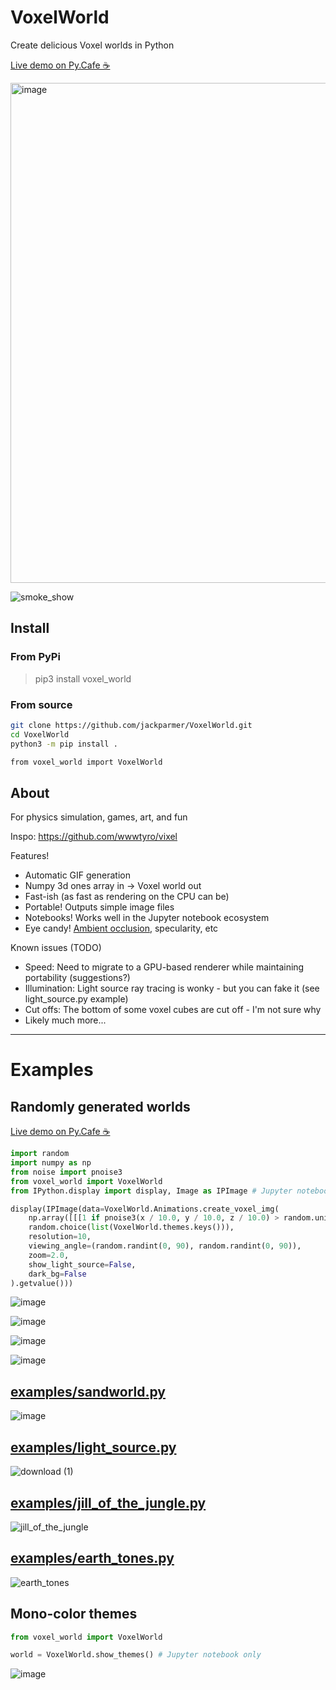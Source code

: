 # VoxelWorld
Create delicious Voxel worlds in Python

[Live demo on Py.Cafe ☕](https://py.cafe/jackparmer/voxel-worlds)

<img width="800" alt="image" src="https://github.com/jackparmer/VoxelWorld/assets/1865834/8c323677-ab78-4e0b-a976-d35c74d7389d">

![smoke_show](https://github.com/jackparmer/VoxelWorld/assets/1865834/917f38ac-dd26-4419-9725-0693ca05aaa1)

## Install

### From PyPi

> pip3 install voxel_world

### From source

```sh
git clone https://github.com/jackparmer/VoxelWorld.git
cd VoxelWorld
python3 -m pip install .

from voxel_world import VoxelWorld
```

## About

For physics simulation, games, art, and fun

Inspo: https://github.com/wwwtyro/vixel

Features!
- Automatic GIF generation
- Numpy 3d ones array in -> Voxel world out
- Fast-ish (as fast as rendering on the CPU can be)
- Portable! Outputs simple image files
- Notebooks! Works well in the Jupyter notebook ecosystem
- Eye candy! [Ambient occlusion](https://en.wikipedia.org/wiki/Ambient_occlusion), specularity, etc

Known issues (TODO)
- Speed: Need to migrate to a GPU-based renderer while maintaining portability (suggestions?)
- Illumination: Light source ray tracing is wonky - but you can fake it (see light_source.py example)
- Cut offs: The bottom of some voxel cubes are cut off - I'm not sure why
- Likely much more...

***

# Examples

## Randomly generated worlds

[Live demo on Py.Cafe ☕](https://py.cafe/jackparmer/voxel-worlds)

```py
import random
import numpy as np
from noise import pnoise3
from voxel_world import VoxelWorld
from IPython.display import display, Image as IPImage # Jupyter notebook

display(IPImage(data=VoxelWorld.Animations.create_voxel_img(
    np.array([[[1 if pnoise3(x / 10.0, y / 10.0, z / 10.0) > random.uniform(-0.2, 0.2) else 0 for z in range(16)] for y in range(16)] for x in range(16)], dtype=np.uint8),
    random.choice(list(VoxelWorld.themes.keys())),
    resolution=10,
    viewing_angle=(random.randint(0, 90), random.randint(0, 90)),
    zoom=2.0,
    show_light_source=False,
    dark_bg=False
).getvalue()))
```

![image](https://github.com/jackparmer/VoxelWorld/assets/1865834/25bd612e-b8e9-42ed-91b4-014921173900)

![image](https://github.com/jackparmer/VoxelWorld/assets/1865834/11d299d1-532a-4ef4-a5a0-6a7bb93c1126)

![image](https://github.com/jackparmer/VoxelWorld/assets/1865834/9085eab6-4091-4548-8c61-5fe875a19cc2)

![image](https://github.com/jackparmer/VoxelWorld/assets/1865834/cc435d8b-e5c0-4bab-88b3-f66de29a48a3)

## [examples/sandworld.py](examples/sand_world.py)

![image](https://github.com/jackparmer/VoxelWorld/assets/1865834/f2a61fae-5133-4e2c-8bf9-71e69c1d0948)

## [examples/light_source.py](examples/light_source.py)

![download (1)](https://github.com/jackparmer/VoxelWorld/assets/1865834/d86f3e6a-322a-4273-8260-fc41fb215eaf)

## [examples/jill_of_the_jungle.py](examples/jill_of_the_jungle.py)

![jill_of_the_jungle](https://github.com/jackparmer/VoxelWorld/assets/1865834/820494a5-452f-4f87-b6c7-bbe4abc3e65e)

## [examples/earth_tones.py](examples/earth_tones.py)

![earth_tones](https://github.com/jackparmer/VoxelWorld/assets/1865834/1cffc6bf-a07c-4804-86fa-783dae51b3b6)

## Mono-color themes

```py
from voxel_world import VoxelWorld

world = VoxelWorld.show_themes() # Jupyter notebook only
```
![image](https://github.com/jackparmer/VoxelWorld/assets/1865834/ab7eca82-5b20-4b7e-bbae-a2e8350b4611)
